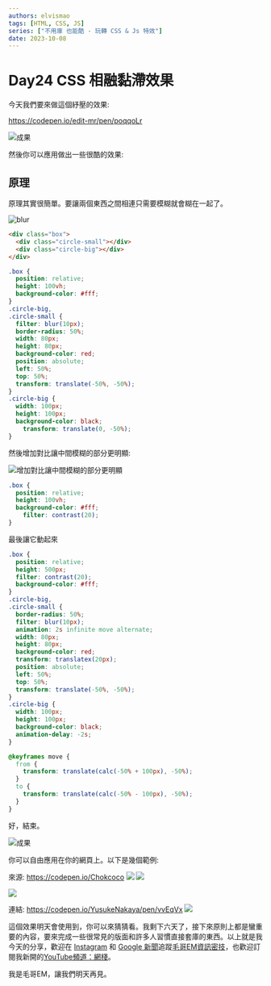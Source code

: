 ```yaml
---
authors: elvismao
tags: [HTML, CSS, JS]
series: ["不用庫 也能酷 - 玩轉 CSS & Js 特效"]
date: 2023-10-08
---
```


# Day24 CSS 相融黏滯效果

今天我們要來做這個紓壓的效果:

https://codepen.io/edit-mr/pen/poqqoLr

![成果](https://emtech.cc/post/2023ironman-24/final.gif)

然後你可以應用做出一些很酷的效果:

## 原理

原理其實很簡單。要讓兩個東西之間相連只需要模糊就會糊在一起了。

![blur](https://emtech.cc/post/2023ironman-24/blur.webp)

```html
<div class="box">
  <div class="circle-small"></div>
  <div class="circle-big"></div>
</div>
```

```css
.box {
  position: relative;
  height: 100vh;
  background-color: #fff;
}
.circle-big,
.circle-small {
  filter: blur(10px);
  border-radius: 50%;
  width: 80px;
  height: 80px;
  background-color: red;
  position: absolute;
  left: 50%;
  top: 50%;
  transform: translate(-50%, -50%);
}
.circle-big {
  width: 100px;
  height: 100px;
  background-color: black;
    transform: translate(0, -50%);
}
```

然後增加對比讓中間模糊的部分更明顯:

![增加對比讓中間模糊的部分更明顯](https://emtech.cc/post/2023ironman-24/contrast.webp)

```css
.box {
  position: relative;
  height: 100vh;
  background-color: #fff;
    filter: contrast(20);
}
```

最後讓它動起來
```css
.box {
  position: relative;
  height: 500px;
  filter: contrast(20);
  background-color: #fff;
}
.circle-big,
.circle-small {
  border-radius: 50%;
  filter: blur(10px);
  animation: 2s infinite move alternate;
  width: 80px;
  height: 80px;
  background-color: red;
  transform: translatex(20px);
  position: absolute;
  left: 50%;
  top: 50%;
  transform: translate(-50%, -50%);
}
.circle-big {
  width: 100px;
  height: 100px;
  background-color: black;
  animation-delay: -2s;
}

@keyframes move {
  from {
    transform: translate(calc(-50% + 100px), -50%);
  }
  to {
    transform: translate(calc(-50% - 100px), -50%);
  }
}

```

好，結束。

![成果](https://emtech.cc/post/2023ironman-24/final.gif)

你可以自由應用在你的網頁上。以下是幾個範例:

來源: https://codepen.io/Chokcoco
![](https://emtech.cc/post/2023ironman-24/water.gif) 
![](https://emtech.cc/post/2023ironman-24/circle.gif)

 ![](https://emtech.cc/post/2023ironman-24/fire.png)

連結: https://codepen.io/YusukeNakaya/pen/vvEqVx
![](https://emtech.cc/post/2023ironman-24/move.gif) 

這個效果明天會使用到，你可以來猜猜看。我剩下六天了，接下來原則上都是蠻重要的內容，要來完成一些很常見的版面和許多人習慣直接套庫的東西。以上就是我今天的分享，歡迎在 [Instagram](https://www.instagram.com/emtech.cc) 和 [Google 新聞](https://news.google.com/publications/CAAqBwgKMKXLvgswsubVAw?ceid=TW:zh-Hant&oc=3)追蹤[毛哥EM資訊密技](https://emtech.cc/)，也歡迎訂閱我新開的[YouTube頻道：網棧](https://www.youtube.com/@webpallet)。

我是毛哥EM，讓我們明天再見。